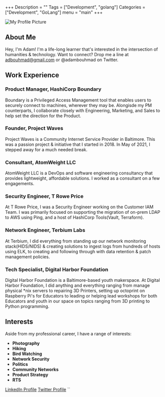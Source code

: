 +++
Description = ""
Tags = ["Development", "golang"]
Categories = ["Development", "GoLang"]
menu = "main"
+++

![My Profile Picture](https://pbs.twimg.com/profile_images/1669370127673073664/01m-kV0E_400x400.jpg)

## About Me

Hey, I'm Adam! I'm a life-long learner that's interested in the intersection of humanities & technology. Want to connect? Drop me a line at adbouhmad@gmail.com or @adambouhmad on Twitter.

## Work Experience

### Product Manager, HashiCorp Boundary
Boundary is a Privileged Access Management tool that enables users to securely connect to machines, wherever they may be. Alongisde my PM counterparts, I collaborate closely with Engineering, Marketing, and Sales to help set the direction for the Product. 

### Founder, Project Waves
Project Waves is a Community Internet Service Provider in Baltimore. This was a passion project & initiative that I started in 2018. In May of 2021, I stepped away for a much needed break.  

### Consultant, AtomWeight LLC 
AtomWeight LLC is a DevOps and software engineering consultancy that provides lightweight, affordable solutions. I worked as a consultant on a few engagements.

### Security Engineer, T Rowe Price
At T Rowe Price, I was a Security Engineer working on the Customer IAM Team. I was primarily focused on supporting the migration of on-prem LDAP to AWS using Ping, and a host of HashiCorp Tools(Vault, Terraform).

### Network Engineer, Terbium Labs
At Terbium, I did everything from standing up our network monitoring stack(HIDS/NIDS) & creating solutions to ingest logs from hundreds of hosts using ELK, to creating and following through with data retention & patch management policies.

### Tech Specialist, Digital Harbor Foundation
Digital Harbor Foundation is a Baltimore-based youth makerspace. At Digital Harbor Foundation, I did anything and everything ranging from manage physical *nix servers to repairing 3D Printers, setting up octoprint on Raspberry Pi's for Educators to leading or helping lead workshops for both Educators and youth in our space on topics ranging from 3D printing to Python programming. 

## Interests

Aside from my professional career, I have a range of interests:

- **Photography** 
- **Hiking**
- **Bird Watching**
- **Network Security** 
- **Politics** 
- **Community Networks** 
- **Product Strategy**
- **RTS** 

[LinkedIn Profile](https://www.linkedin.com/in/bouhmad/)
[Twitter Profile](https://twitter.com/AdamBouhmad)
``
